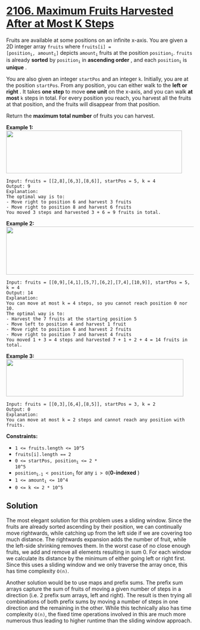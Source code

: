 # [2106. Maximum Fruits Harvested After at Most K Steps](https://leetcode.com/problems/maximum-fruits-harvested-after-at-most-k-steps/description/?envType=daily-question&envId=2025-08-03)

Fruits are available at some positions on an infinite x-axis. You are given a 2D integer array <code>fruits</code> where <code>fruits[i] = [position<sub>i</sub>, amount<sub>i</sub>]</code> depicts <code>amount<sub>i</sub></code> fruits at the position <code>position<sub>i</sub></code>. <code>fruits</code> is already **sorted** by <code>position<sub>i</sub></code> in **ascending order** , and each <code>position<sub>i</sub></code> is **unique** .

You are also given an integer <code>startPos</code> and an integer <code>k</code>. Initially, you are at the position <code>startPos</code>. From any position, you can either walk to the **left or right** . It takes **one step** to move **one unit** on the x-axis, and you can walk **at most** <code>k</code> steps in total. For every position you reach, you harvest all the fruits at that position, and the fruits will disappear from that position.

Return the **maximum total number** of fruits you can harvest.

**Example 1:**
<img alt="" src="https://assets.leetcode.com/uploads/2021/11/21/1.png" style="width: 472px; height: 115px;">

```
Input: fruits = [[2,8],[6,3],[8,6]], startPos = 5, k = 4
Output: 9
Explanation:
The optimal way is to:
- Move right to position 6 and harvest 3 fruits
- Move right to position 8 and harvest 6 fruits
You moved 3 steps and harvested 3 + 6 = 9 fruits in total.
```

**Example 2:**
<img alt="" src="https://assets.leetcode.com/uploads/2021/11/21/2.png" style="width: 512px; height: 129px;">

```
Input: fruits = [[0,9],[4,1],[5,7],[6,2],[7,4],[10,9]], startPos = 5, k = 4
Output: 14
Explanation:
You can move at most k = 4 steps, so you cannot reach position 0 nor 10.
The optimal way is to:
- Harvest the 7 fruits at the starting position 5
- Move left to position 4 and harvest 1 fruit
- Move right to position 6 and harvest 2 fruits
- Move right to position 7 and harvest 4 fruits
You moved 1 + 3 = 4 steps and harvested 7 + 1 + 2 + 4 = 14 fruits in total.
```

**Example 3:**
<img alt="" src="https://assets.leetcode.com/uploads/2021/11/21/3.png" style="width: 476px; height: 100px;">

```
Input: fruits = [[0,3],[6,4],[8,5]], startPos = 3, k = 2
Output: 0
Explanation:
You can move at most k = 2 steps and cannot reach any position with fruits.
```

**Constraints:**

- <code>1 <= fruits.length <= 10^5</code>
- <code>fruits[i].length == 2</code>
- <code>0 <= startPos, position<sub>i</sub> <= 2 \* 10^5</code>
- <code>position<sub>i-1</sub> < position<sub>i</sub></code> for any <code>i > 0</code>(**0-indexed** )
- <code>1 <= amount<sub>i</sub> <= 10^4</code>
- <code>0 <= k <= 2 \* 10^5</code>

## Solution

The most elegant solution for this problem uses a sliding window. Since the fruits are already sorted ascending by
their position, we can continually move rightwards, while catching up from the left side if we are covering too much
distance. The rightwards expansion adds the number of fruit, while the left-side shrinking removes them. In the worst
case of no close enough fruits, we add and remove all elements resulting in sum 0. For each window we calculate its
distance by the minimum of either going left or right first. Since this uses a sliding window and we only traverse
the array once, this has time complexity `O(n)`.

Another solution would be to use maps and prefix sums. The prefix sum arrays capture the sum of fruits of moving a given 
number of steps in a direction (i.e. 2 prefix sum arrays, left and right). The result is then trying all combinations
of both prefix sums by moving a number of steps in one direction and the remaining in the other. While this technically
also has time complexity `O(n)`, the fixed time operations involved in this are much more numerous thus leading to higher
runtime than the sliding window approach.
